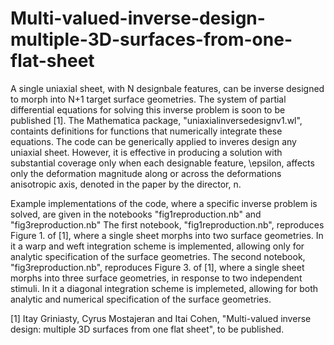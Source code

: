 # Multi-valued-inverse-design-multiple-3D-surfaces-from-one-flat-sheet
A single uniaxial sheet, with N designbale features, can be inverse designed to morph into N+1 target surface geometries.
The system of partial differential equations for solving this inverse problem is soon to be published [1].
The Mathematica package, "uniaxialinversedesignv1.wl", containts definitions for functions that numerically integrate these equations.
The code can be generically applied to inveres design any uniaxial sheet. However, it is effective in producing a solution with substantial coverage only when each designable feature, \epsilon, affects only the deformation magnitude along or across the deformations anisotropic axis, denoted in the paper by the director, n.

Example implementations of the code, where a specific inverse problem is solved, are given in the notebooks "fig1reproduction.nb" and "fig3reproduction.nb"
The first notebook, "fig1reproduction.nb", reproduces Figure 1. of [1], where a single sheet morphs into two surface geometries.
In it a warp and weft integration scheme is implemented, allowing only for analytic specification of the surface geometries.
The second notebook, "fig3reproduction.nb", reproduces Figure 3. of [1], where a single sheet morphs into three surface geometries, in response to two independent stimuli. In it a diagonal integration scheme is implemeted, allowing for both analytic and numerical specification of the surface geometries.

[1] Itay Griniasty, Cyrus Mostajeran and Itai Cohen, "Multi-valued inverse design: multiple 3D surfaces from one flat sheet", to be published.
